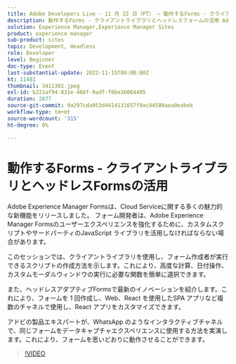 ```yaml
---
title: Adobe Developers Live - 11 月 22 日（PT） – 動作するForms - クライアントライブラリとヘッドレスFormsの活用
description: 動作するForms - クライアントライブラリとヘッドレスフォームの活用 Adobe Experience Manager Formsは、Cloud Serviceに関する多くの優れた新機能をリリースしました。 JavaScript Adobe Experience Manager Formsこのセッションでは、高度な計算、日付操作、カスタムモーダルウィンドウを実行するために必要な機能を、クライアントライブラリを使用してフォーム作成者が簡単に選択できるようにする方法を示します。また、ヘッドレスアダプティブFormsで最新のイノベーションを紹介します。ここでは、フォームを 1 回作成して、Web、SPA アプリ、React アプリなど複数のチャネルで使用できます。お客様が必要とする正確な方法。
solution: Experience Manager,Experience Manager Sites
product: experience manager
sub-product: sites
topic: Development, Headless
role: Developer
level: Beginner
doc-type: Event
last-substantial-update: 2022-11-15T00:00:00Z
kt: 11481
thumbnail: 3411301.jpeg
exl-id: b221af94-831e-466f-9adf-f0be3b064485
duration: 2877
source-git-commit: 9a297cda953d4414131657f9ac84580aea0eabeb
workflow-type: tm+mt
source-wordcount: '315'
ht-degree: 0%

---
```


# 動作するForms - クライアントライブラリとヘッドレスFormsの活用

Adobe Experience Manager Formsは、Cloud Serviceに関する多くの魅力的な新機能をリリースしました。 フォーム開発者は、Adobe Experience Manager Formsのユーザーエクスペリエンスを強化するために、カスタムスクリプトやサードパーティのJavaScript ライブラリを活用しなければならない場合があります。

このセッションでは、クライアントライブラリを使用し、フォーム作成者が実行できるスクリプトの作成方法を示します。これにより、高度な計算、日付操作、カスタムモーダルウィンドウの実行に必要な関数を簡単に選択できます。

また、ヘッドレスアダプティブFormsで最新のイノベーションを紹介します。これにより、フォームを 1 回作成し、Web、React を使用したSPA アプリなど複数のチャネルで使用し、React アプリをカスタマイズできます。

アドビの製品エキスパートが、WhatsApp のようなインタラクティブチャネルで、同じフォームをデータキャプチャエクスペリエンスに使用する方法を実演します。これにより、フォームを思いどおりに動作させることができます。

>[!VIDEO](https://video.tv.adobe.com/v/3411301/?quality=12&learn=on)
